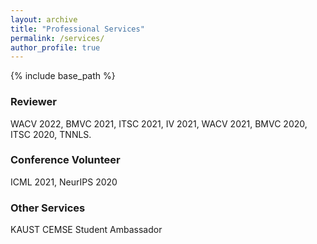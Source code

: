 ```yaml
---
layout: archive
title: "Professional Services"
permalink: /services/
author_profile: true
---
```


{% include base_path %}

<!-- ## Professional Services -->
### Reviewer
WACV 2022, BMVC 2021, ITSC 2021, IV 2021, WACV 2021, BMVC 2020, ITSC 2020, TNNLS.

### Conference Volunteer
ICML 2021, NeurIPS 2020

### Other Services
KAUST CEMSE Student Ambassador


